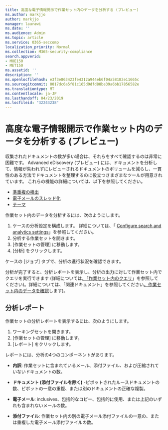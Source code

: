 ```yaml
---
title: 高度な電子情報開示で作業セット内のデータを分析する (プレビュー)
ms.author: markjjo
author: markjjo
manager: laurawi
ms.date: ''
ms.audience: Admin
ms.topic: article
ms.service: O365-seccomp
localization_priority: Normal
ms.collection: M365-security-compliance
search.appverid:
- MOE150
- MET150
ms.assetid: ''
description: ''
ms.openlocfilehash: e3f3e863423fe4312a944eb6f04a58182e11665c
ms.sourcegitcommit: 0017dc6a5f81c165d9dfd88be39a6bb17856582e
ms.translationtype: MT
ms.contentlocale: ja-JP
ms.lasthandoff: 04/23/2019
ms.locfileid: "32243238"
---
```

# <a name="analyze-data-in-a-working-set-in-advanced-ediscovery-preview"></a>高度な電子情報開示で作業セット内のデータを分析する (プレビュー)

収集されたドキュメントの数が多い場合は、それらをすべて確認するのは非常に困難です。 Advanced eDiscovery (プレビュー) には、ドキュメントを分析して、情報が失われずにレビューされるドキュメントのボリュームを減らし、一貫性のある方法でドキュメントを整理するのに役立つさまざまなツールが用意されています。 これらの機能の詳細については、以下を参照してください。

- [準重複の検出](near-duplicates.md)
- [電子メールのスレッド化](email-threading.md)
- [テーマ](themes.md)

作業セット内のデータを分析するには、次のようにします。

1. ケースの分析設定を構成します。 詳細については、「 [Configure search and analytics settings](configure-search-analytics-settings.md)」を参照してください。
2. 分析する作業セットを開きます。
3. [作業セットの管理] に移動します。
4. [分析] をクリックします。

ケースの [ジョブ] タブで、分析の進行状況を確認できます。

 分析が完了すると、分析レポートを表示し、分析の出力に対して作業セット内でクエリを実行できます (詳細については[、「作業セット内のクエリ](working-set-search.md)」を参照してください)。詳細については、「関連ドキュメント」を参照してください[。作業セット内のデータを確認](reviewing-data-in-working-set.md)します)。

## <a name="analytics-report"></a>分析レポート

作業セットの分析レポートを表示するには、次のようにします。

1. ワーキングセットを開きます。
2. [作業セットの管理] に移動します。
3. [レポート] をクリックします。

レポートには、分析の4つのコンポーネントがあります。

- **内訳**: 作業セットに含まれているメール、添付ファイル、および圧縮されていないドキュメントの数。

- **ドキュメント (添付ファイルを除く)** -ピボットされたルースドキュメントの数、ピボットの一意の重複、または別のドキュメントの正確な複製。

- **電子メール**: inclusives、包括的なコピー、包括的に使用、または上記のいずれも含まれないメールの数。

- **添付ファイル**: 作業セット内の別の電子メール添付ファイルの一意の、または重複した電子メール添付ファイルの数。
